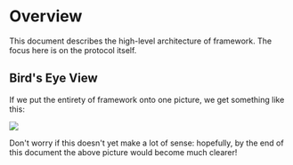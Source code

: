 # Overview

This document describes the high-level architecture of framework. The focus here
is on the protocol itself.


## Bird's Eye View

If we put the entirety of framework onto one picture, we get something like this:

![](../images/architecture.svg)

Don't worry if this doesn't yet make a lot of sense: hopefully, by the end of
this document the above picture would become much clearer!